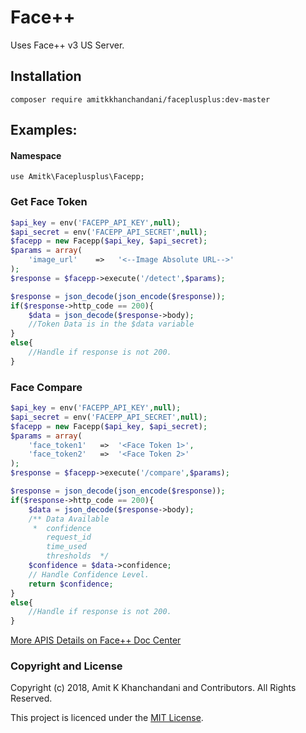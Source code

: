 # Face++
Uses Face++ v3 US Server.

## Installation
```
composer require amitkkhanchandani/faceplusplus:dev-master
```


## Examples:

#### Namespace

```
use Amitk\Faceplusplus\Facepp;
```

### Get Face Token

```php
$api_key = env('FACEPP_API_KEY',null);
$api_secret = env('FACEPP_API_SECRET',null);
$facepp = new Facepp($api_key, $api_secret);
$params = array(
    'image_url'    =>   '<--Image Absolute URL-->'
);
$response = $facepp->execute('/detect',$params);

$response = json_decode(json_encode($response));
if($response->http_code == 200){
    $data = json_decode($response->body);
    //Token Data is in the $data variable
}
else{
    //Handle if response is not 200.
}
```


### Face Compare

```php
$api_key = env('FACEPP_API_KEY',null);
$api_secret = env('FACEPP_API_SECRET',null);
$facepp = new Facepp($api_key, $api_secret);
$params = array(
    'face_token1'   =>  '<Face Token 1>',
    'face_token2'   =>  '<Face Token 2>'
);
$response = $facepp->execute('/compare',$params);

$response = json_decode(json_encode($response));
if($response->http_code == 200){
    $data = json_decode($response->body);
    /** Data Available
     *  confidence
        request_id
        time_used
        thresholds  */
    $confidence = $data->confidence;
    // Handle Confidence Level.
    return $confidence;
}
else{
    //Handle if response is not 200.
}
```

[More APIS Details on Face++ Doc Center](https://console.faceplusplus.com/documents/5679127)


### Copyright and License

Copyright (c) 2018, Amit K Khanchandani and Contributors. All Rights Reserved.

This project is licenced under the [MIT License](LICENSE.txt).